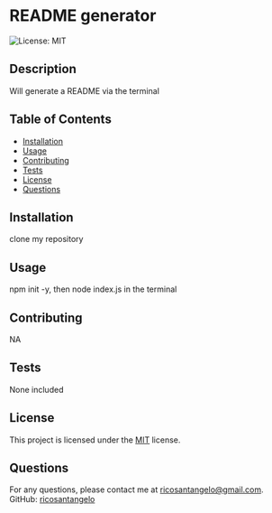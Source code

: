 # README generator
![License: MIT](https://img.shields.io/badge/License-MIT-yellow.svg)

## Description
Will generate a README via the terminal

## Table of Contents
- [Installation](#installation)
- [Usage](#usage)
- [Contributing](#contributing)
- [Tests](#tests)
- [License](#license)
- [Questions](#questions)

## Installation
clone my repository

## Usage
npm init -y, then node index.js in the terminal

## Contributing
NA

## Tests
None included

## License
This project is licensed under the [MIT](https://opensource.org/licenses/MIT) license.

## Questions
For any questions, please contact me at [ricosantangelo@gmail.com](mailto:ricosantangelo@gmail.com).
GitHub: [ricosantangelo](https://github.com/ricosantangelo)

